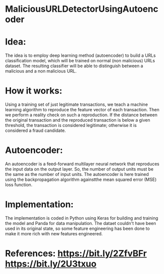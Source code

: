 # MaliciousURLDetectorUsingAutoencoder

# Idea:
The idea is to employ deep learning method (autoencoder) to build a URLs classification model, which will be trained on normal (non malicious) URLs dataset. The resulting classifier will be able to distinguish between a malicious and a non malicious URL. 

# How it works:
Using a training set of just legitimate transactions, we teach a machine learning algorithm to reproduce the feature vector of each transaction. Then we perform a reality check on such a reproduction. If the distance between the original transaction and the reproduced transaction is below a given threshold, the transaction is considered legitimate; otherwise it is considered a fraud candidate.

# Autoencoder:
An autoencoder is a feed-forward multilayer neural network that reproduces the input data on the output layer. So, the number of output units must be the same as the number of input units. The autoencoder is here trained using the backpropagation algorithm againstthe mean squared error (MSE) loss function.

# Implementation:
The implementation is coded in Python using Keras for building and training the model and Panda for data manipulation.
The dataet couldn't have been used in its original state, so some feature engineering has been done to make it more rich with new features engineered. 


# References: https://bit.ly/2ZfvBFr  https://bit.ly/2U3txuo

